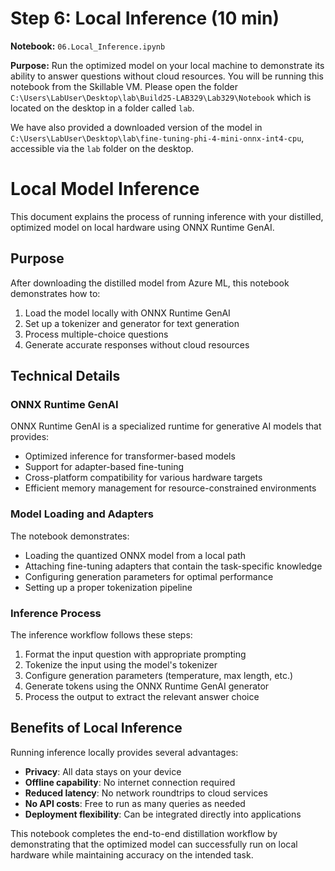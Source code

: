 
# Step 6: Local Inference (10 min)

**Notebook:** `06.Local_Inference.ipynb`

**Purpose:** Run the optimized model on your local machine to demonstrate its ability to answer questions without cloud resources. You will be running this notebook from the Skillable VM. Please open the folder `C:\Users\LabUser\Desktop\lab\Build25-LAB329\Lab329\Notebook` which is located on the desktop in a folder called `lab`.

We have also provided a downloaded version of the model in `C:\Users\LabUser\Desktop\lab\fine-tuning-phi-4-mini-onnx-int4-cpu`, accessible via the `lab` folder on the desktop.

# Local Model Inference

This document explains the process of running inference with your distilled, optimized model on local hardware using ONNX Runtime GenAI.

## Purpose

After downloading the distilled model from Azure ML, this notebook demonstrates how to:
1. Load the model locally with ONNX Runtime GenAI
2. Set up a tokenizer and generator for text generation
3. Process multiple-choice questions
4. Generate accurate responses without cloud resources

## Technical Details

### ONNX Runtime GenAI

ONNX Runtime GenAI is a specialized runtime for generative AI models that provides:
- Optimized inference for transformer-based models
- Support for adapter-based fine-tuning
- Cross-platform compatibility for various hardware targets
- Efficient memory management for resource-constrained environments

### Model Loading and Adapters

The notebook demonstrates:
- Loading the quantized ONNX model from a local path
- Attaching fine-tuning adapters that contain the task-specific knowledge
- Configuring generation parameters for optimal performance
- Setting up a proper tokenization pipeline

### Inference Process

The inference workflow follows these steps:
1. Format the input question with appropriate prompting
2. Tokenize the input using the model's tokenizer
3. Configure generation parameters (temperature, max length, etc.)
4. Generate tokens using the ONNX Runtime GenAI generator
5. Process the output to extract the relevant answer choice

## Benefits of Local Inference

Running inference locally provides several advantages:
- **Privacy**: All data stays on your device
- **Offline capability**: No internet connection required
- **Reduced latency**: No network roundtrips to cloud services
- **No API costs**: Free to run as many queries as needed
- **Deployment flexibility**: Can be integrated directly into applications

This notebook completes the end-to-end distillation workflow by demonstrating that the optimized model can successfully run on local hardware while maintaining accuracy on the intended task.
